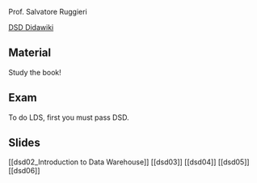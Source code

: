 Prof. Salvatore Ruggieri

[DSD Didawiki](http://didawiki.di.unipi.it/doku.php/mds/dsd/start)

## Material
Study the book!

## Exam
To do LDS, first you must pass DSD.

## Slides
[[dsd02_Introduction to Data Warehouse]]
[[dsd03]]
[[dsd04]]
[[dsd05]]
[[dsd06]]
